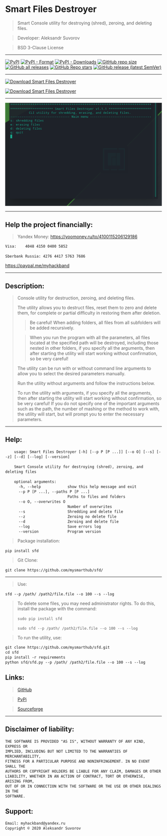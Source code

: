 Smart Files Destroyer
===
    
>Smart Console utility for destroying (shred), 
> zeroing, and deleting files.

>Developer: Aleksandr Suvorov

>BSD 3-Clause License

----

[![PyPI](https://img.shields.io/pypi/v/sfd)](https://pypi.org/project/sfd)
[![PyPI - Format](https://img.shields.io/pypi/format/sfd)](https://pypi.org/project/sfd)
[![PyPI - Downloads](https://img.shields.io/pypi/dm/sfd?label=pypi%20downloads)](https://pypi.org/project/sfd)
[![GitHub repo size](https://img.shields.io/github/repo-size/mysmarthub/sfd)](https://github.com/mysmarthub/sfd/)
[![GitHub all releases](https://img.shields.io/github/downloads/mysmarthub/sfd/total?label=github%20downloads)](https://github.com/mysmarthub/sfd/)
[![GitHub Repo stars](https://img.shields.io/github/stars/mysmarthub/sfd?style=social)](https://github.com/mysmarthub/sfd/)
[![GitHub release (latest SemVer)](https://img.shields.io/github/v/release/mysmarthub/sfd)](https://github.com/mysmarthub/sfd/)


---
[![Download Smart Files Destroyer](https://a.fsdn.com/con/app/sf-download-button)](https://sourceforge.net/projects/smart-files-destroyer/files/latest/download)

[![Download Smart Files Destroyer](https://img.shields.io/sourceforge/dt/smart-files-destroyer.svg)](https://sourceforge.net/projects/smart-files-destroyer/files/latest/download)

---

![Smart Files Destroyer](https://github.com/mysmarthub/sfd/raw/master/images/sfd_logo.png)

---

Help the project financially:
---
>Yandex Money:
https://yoomoney.ru/to/4100115206129186

    Visa:    4048 4150 0400 5852

    Sberbank Russia: 4276 4417 5763 7686

https://paypal.me/myhackband

---

Description:
---
>Console utility for destruction,
> zeroing, and deleting files.
>
>The utility allows you to destruct files, 
> reset them to zero and delete them, 
> for complete or partial difficulty in 
> restoring them after deletion.
> 
> >Be careful! When adding folders, all files from all subfolders 
will be added recursively.
> 
> >When you run the program with all the parameters, 
> all files located at the specified path will be destroyed, 
> including those nested in other folders,
> if you specify all the arguments, then after 
> starting the utility will start working without 
> confirmation, so be very careful!
> 
> The utility can be run with or without command 
> line arguments to allow you to select the desired parameters manually.
> 
> Run the utility without arguments and follow the instructions below.
> 
> To run the utility with arguments, 
> if you specify all the arguments, then after 
> starting the utility will start working without confirmation, 
> so be very careful! If you do not specify 
> one of the important arguments such as the path, 
> the number of mashing or the method to work with, 
> the utility will start, but will prompt you to enter 
> the necessary parameters.

---

Help:
---
```
    usage: Smart Files Destroyer [-h] [--p P [P ...]] [--o O] [--s] [--z] [--d] [--log] [--version]
    
    Smart Console utility for destroying (shred), zeroing, and deleting files
    
    optional arguments:
      -h, --help            show this help message and exit
      --p P [P ...], --paths P [P ...]
                            Paths to files and folders
      --o O, --overwrites O
                            Number of overwrites
      --s                   Shredding and delete file
      --z                   Zeroing no delete file
      --d                   Zeroing and delete file
      --log                 Save errors log
      --version             Program version

```

>Package installation:

`pip install sfd`

>Git Clone:

`git clone https://github.com/mysmarthub/sfd/`

---

>Use:

`sfd --p /path/ /path2/file.file --o 100 --s --log`

>To delete some files, you may need administrator rights. 
> To do this, install the package with the command:
> 
>`sudo pip install sfd`
> 
>`sudo sfd --p /path/ /path2/file.file --o 100 --s --log`

>To run the utility, use:

```
git clone https://github.com/mysmarthub/sfd.git
cd sfd
pip install -r requirements
python sfd/sfd.py --p /path/ /path2/file.file --o 100 --s --log
```


Links:
---
>[GitHub](https://github.com/mysmarthub/sfd)

>[PyPi](https://pypi.org/project/sfd/)
 
>[Sourceforge](https://sourceforge.net/projects/smart-files-destroyer/files/latest/download)
---

Disclaimer of liability:
------------------------
    THE SOFTWARE IS PROVIDED "AS IS", WITHOUT WARRANTY OF ANY KIND, EXPRESS OR
    IMPLIED, INCLUDING BUT NOT LIMITED TO THE WARRANTIES OF MERCHANTABILITY,
    FITNESS FOR A PARTICULAR PURPOSE AND NONINFRINGEMENT. IN NO EVENT SHALL THE
    AUTHORS OR COPYRIGHT HOLDERS BE LIABLE FOR ANY CLAIM, DAMAGES OR OTHER
    LIABILITY, WHETHER IN AN ACTION OF CONTRACT, TORT OR OTHERWISE, ARISING FROM,
    OUT OF OR IN CONNECTION WITH THE SOFTWARE OR THE USE OR OTHER DEALINGS IN THE
    SOFTWARE.

Support:
---
    Email: myhackband@yandex.ru
    Copyright © 2020 Aleksandr Suvorov
